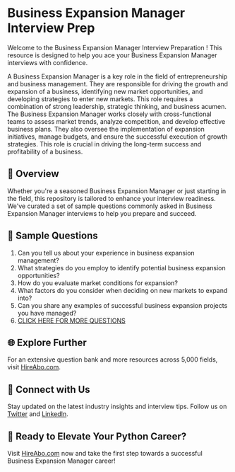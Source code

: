# Business Expansion Manager Interview Prep

Welcome to the Business Expansion Manager Interview Preparation ! This resource is designed to help you ace your Business Expansion Manager interviews with confidence.

A Business Expansion Manager is a key role in the field of entrepreneurship and business management. They are responsible for driving the growth and expansion of a business, identifying new market opportunities, and developing strategies to enter new markets. This role requires a combination of strong leadership, strategic thinking, and business acumen. The Business Expansion Manager works closely with cross-functional teams to assess market trends, analyze competition, and develop effective business plans. They also oversee the implementation of expansion initiatives, manage budgets, and ensure the successful execution of growth strategies. This role is crucial in driving the long-term success and profitability of a business.

## 🚀 Overview

Whether you're a seasoned Business Expansion Manager or just starting in the field, this repository is tailored to enhance your interview readiness. We've curated a set of sample questions commonly asked in Business Expansion Manager interviews to help you prepare and succeed.

## 📝 Sample Questions

1. Can you tell us about your experience in business expansion management?
2. What strategies do you employ to identify potential business expansion opportunities?
3. How do you evaluate market conditions for expansion?
4. What factors do you consider when deciding on new markets to expand into?
5. Can you share any examples of successful business expansion projects you have managed?
6. [CLICK HERE FOR MORE QUESTIONS](https://hireabo.com/job/1_4_44/Business%20Expansion%20Manager)

## 🌐 Explore Further

For an extensive question bank and more resources across 5,000 fields, visit [HireAbo.com](https://www.hireabo.com).

## 📱 Connect with Us

Stay updated on the latest industry insights and interview tips. Follow us on [Twitter](https://twitter.com/hireabo) and [LinkedIn](https://www.linkedin.com/in/hire-abo-3609972a8/).

## 🚀 Ready to Elevate Your Python Career?

Visit [HireAbo.com](https://www.hireabo.com) now and take the first step towards a successful Business Expansion Manager career!